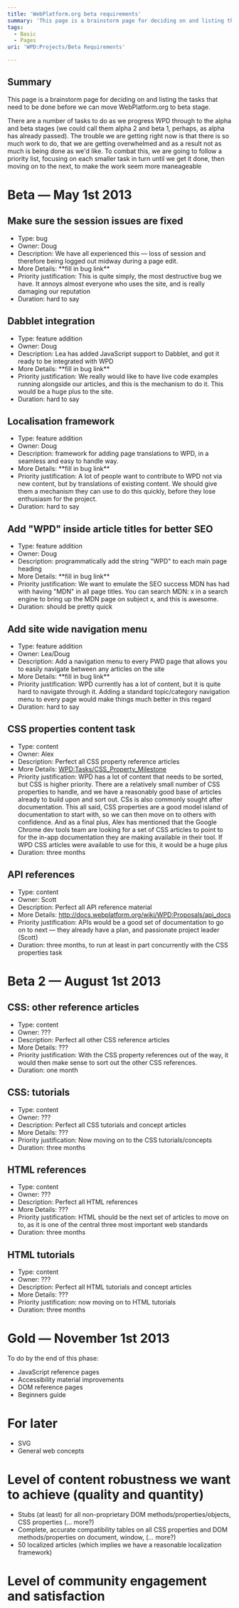 ```yaml
---
title: 'WebPlatform.org beta requirements'
summary: 'This page is a brainstorm page for deciding on and listing the tasks that need to be done before we can move WebPlatform.org to beta stage.'
tags:
  - Basic
  - Pages
uri: 'WPD:Projects/Beta Requirements'

---
```

## Summary

This page is a brainstorm page for deciding on and listing the tasks that need to be done before we can move WebPlatform.org to beta stage.

There are a number of tasks to do as we progress WPD through to the alpha and beta stages (we could call them alpha 2 and beta 1, perhaps, as alpha has already passed). The trouble we are getting right now is that there is so much work to do, that we are getting overwhelmed and as a result not as much is being done as we'd like. To combat this, we are going to follow a priority list, focusing on each smaller task in turn until we get it done, then moving on to the next, to make the work seem more maneageable

# Beta — May 1st 2013

## Make sure the session issues are fixed

-   Type: bug
-   Owner: Doug
-   Description: We have all experienced this — loss of session and therefore being logged out midway during a page edit.
-   More Details: \*\*fill in bug link\*\*
-   Priority justification: This is quite simply, the most destructive bug we have. It annoys almost everyone who uses the site, and is really damaging our reputation
-   Duration: hard to say

## Dabblet integration

-   Type: feature addition
-   Owner: Doug
-   Description: Lea has added JavaScript support to Dabblet, and got it ready to be integrated with WPD
-   More Details: \*\*fill in bug link\*\*
-   Priority justification: We really would like to have live code examples running alongside our articles, and this is the mechanism to do it. This would be a huge plus to the site.
-   Duration: hard to say

## Localisation framework

-   Type: feature addition
-   Owner: Doug
-   Description: framework for adding page translations to WPD, in a seamless and easy to handle way.
-   More Details: \*\*fill in bug link\*\*
-   Priority justification: A lot of people want to contribute to WPD not via new content, but by translations of existing content. We should give them a mechanism they can use to do this quickly, before they lose enthusiasm for the project.
-   Duration: hard to say

## Add "WPD" inside article titles for better SEO

-   Type: feature addition
-   Owner: Doug
-   Description: programmatically add the string "WPD" to each main page heading
-   More Details: \*\*fill in bug link\*\*
-   Priority justification: We want to emulate the SEO success MDN has had with having "MDN" in all page titles. You can search MDN: x in a search engine to bring up the MDN page on subject x, and this is awesome.
-   Duration: should be pretty quick

## Add site wide navigation menu

-   Type: feature addition
-   Owner: Lea/Doug
-   Description: Add a navigation menu to every PWD page that allows you to easily navigate between any articles on the site
-   More Details: \*\*fill in bug link\*\*
-   Priority justification: WPD currently has a lot of content, but it is quite hard to navigate through it. Adding a standard topic/category navigation menu to every page would make things much better in this regard
-   Duration: hard to say

## CSS properties content task

-   Type: content
-   Owner: Alex
-   Description: Perfect all CSS property reference articles
-   More Details: [WPD:Tasks/CSS\_Property\_Milestone](/WPD:Tasks/CSS_Property_Milestone)
-   Priority justification: WPD has a lot of content that needs to be sorted, but CSS is higher priority. There are a relatively small number of CSS properties to handle, and we have a reasonably good base of articles already to build upon and sort out. CSs is also commonly sought after documentation. This all said, CSS properties are a good model island of documentation to start with, so we can then move on to others with confidence. And as a final plus, Alex has mentioned that the Google Chrome dev tools team are looking for a set of CSS articles to point to for the in-app documentation they are making available in their tool. If WPD CSS articles were available to use for this, it would be a huge plus
-   Duration: three months

## API references

-   Type: content
-   Owner: Scott
-   Description: Perfect all API reference material
-   More Details: <http://docs.webplatform.org/wiki/WPD:Proposals/api_docs>
-   Priority justification: APIs would be a good set of documentation to go on to next — they already have a plan, and passionate project leader (Scott)
-   Duration: three months, to run at least in part concurrently with the CSS properties task

# Beta 2 — August 1st 2013

## CSS: other reference articles

-   Type: content
-   Owner: ???
-   Description: Perfect all other CSS reference articles
-   More Details: ???
-   Priority justification: With the CSS property references out of the way, it would then make sense to sort out the other CSS references.
-   Duration: one month

## CSS: tutorials

-   Type: content
-   Owner: ???
-   Description: Perfect all CSS tutorials and concept articles
-   More Details: ???
-   Priority justification: Now moving on to the CSS tutorials/concepts
-   Duration: three months

## HTML references

-   Type: content
-   Owner: ???
-   Description: Perfect all HTML references
-   More Details: ???
-   Priority justification: HTML should be the next set of articles to move on to, as it is one of the central three most important web standards
-   Duration: three months

## HTML tutorials

-   Type: content
-   Owner: ???
-   Description: Perfect all HTML tutorials and concept articles
-   More Details: ???
-   Priority justification: now moving on to HTML tutorials
-   Duration: three months

# Gold — November 1st 2013

To do by the end of this phase:

-   JavaScript reference pages
-   Accessibility material improvements
-   DOM reference pages
-   Beginners guide

# For later

-   SVG
-   General web concepts

# Level of content robustness we want to achieve (quality and quantity)

-   Stubs (at least) for all non-proprietary DOM methods/properties/objects, CSS properties (… more?)
-   Complete, accurate compatibility tables on all CSS properties and DOM methods/properties on document, window, (… more?)
-   50 localized articles (which implies we have a reasonable localization framework)

# Level of community engagement and satisfaction
